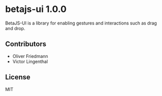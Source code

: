 # betajs-ui 1.0.0

BetaJS-UI is a library for enabling gestures and interactions such as drag and drop.


## Contributors

- Oliver Friedmann
- Victor Lingenthal


## License

MIT
